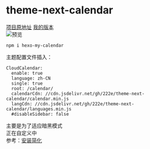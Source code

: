 # theme-next-calendar
[项目原地址](https://github.com/icecory/theme-next-calendar)
[我的版本](https://www.npmjs.com/package/hexo-my-calendar)<br>
![预览](https://pan.whdx.xyz/xsj/pic/screenshortcut_of_calendar.jpg)
```
npm i hexo-my-calendar
```
主题配置文件插入：
```
CloudCalendar:
  enable: true
  language: zh-CN
  single: true
  root: /calendar/
  calendarCdn: //cdn.jsdelivr.net/gh/222e/theme-next-calendar/calendar.min.js
  langCdn: //cdn.jsdelivr.net/gh/222e/theme-next-calendar/languages.min.js
  #disableSidebar: false
```
主要是为了适应暗黑模式<br>
正在自定义中<br>
参考：[安装简化](https://github.com/theme-next/theme-next-calendar)

